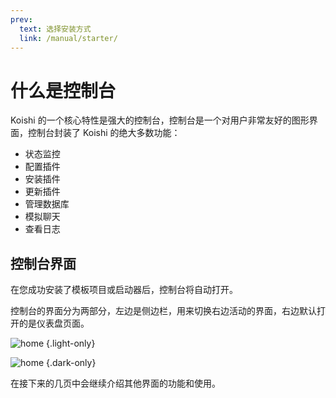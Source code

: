 ```yaml
---
prev:
  text: 选择安装方式
  link: /manual/starter/
---
```


# 什么是控制台

Koishi 的一个核心特性是强大的控制台，控制台是一个对用户非常友好的图形界面，控制台封装了 Koishi 的绝大多数功能：

- 状态监控
- 配置插件
- 安装插件
- 更新插件
- 管理数据库
- 模拟聊天
- 查看日志

## 控制台界面

在您成功安装了模板项目或启动器后，控制台将自动打开。

控制台的界面分为两部分，左边是侧边栏，用来切换右边活动的界面，右边默认打开的是仪表盘页面。

![home](/console/status_light.webp) {.light-only}

![home](/console/status_dark.webp) {.dark-only}

在接下来的几页中会继续介绍其他界面的功能和使用。
